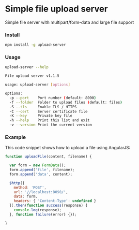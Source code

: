 # Simple file upload server

Simple file server with multipart/form-data and large file support

### Install 

```bash
npm install -g upload-server
```

### Usage

```bash
upload-server --help

File upload server v1.1.5

usage: upload-server [options]

options:
  -p --port    Port number (default: 8090)
  -f --folder  Folder to upload files (default: files)
  -S --tls     Enable TLS / HTTPS
  -C --cert    Server certificate file
  -K --key     Private key file
  -h --help    Print this list and exit
  -v --version Print the current version
```

### Example

This code snippet shows how to upload a file using AngularJS:

```javascript
function uploadFile(content, filename) {

  var form = new FormData();
  form.append('file', filename);
  form.append('data', content);

  $http({
    method: 'POST',
    url: '//localhost:8090/',
    data: form,
    headers: { 'Content-Type': undefined }
  }).then(function success(response) {
    console.log(response);
  }, function failure(error) {});

}
```
